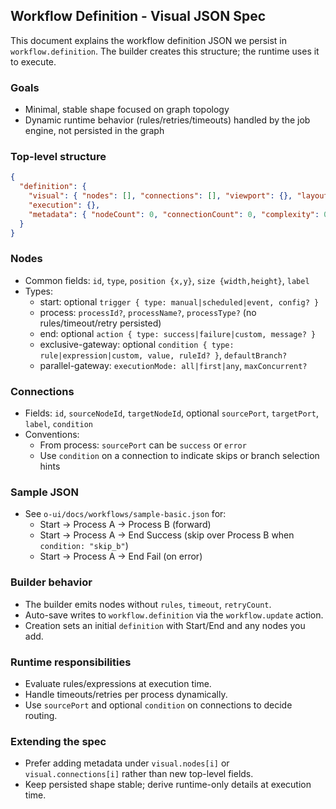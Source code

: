 ## Workflow Definition - Visual JSON Spec

This document explains the workflow definition JSON we persist in `workflow.definition`. The builder creates this structure; the runtime uses it to execute.

### Goals
- Minimal, stable shape focused on graph topology
- Dynamic runtime behavior (rules/retries/timeouts) handled by the job engine, not persisted in the graph

### Top-level structure
```json
{
  "definition": {
    "visual": { "nodes": [], "connections": [], "viewport": {}, "layout": {} },
    "execution": {},
    "metadata": { "nodeCount": 0, "connectionCount": 0, "complexity": 0 }
  }
}
```

### Nodes
- Common fields: `id`, `type`, `position {x,y}`, `size {width,height}`, `label`
- Types:
  - start: optional `trigger { type: manual|scheduled|event, config? }`
  - process: `processId?`, `processName?`, `processType?` (no rules/timeout/retry persisted)
  - end: optional `action { type: success|failure|custom, message? }`
  - exclusive-gateway: optional `condition { type: rule|expression|custom, value, ruleId? }`, `defaultBranch?`
  - parallel-gateway: `executionMode: all|first|any`, `maxConcurrent?`

### Connections
- Fields: `id`, `sourceNodeId`, `targetNodeId`, optional `sourcePort`, `targetPort`, `label`, `condition`
- Conventions:
  - From process: `sourcePort` can be `success` or `error`
  - Use `condition` on a connection to indicate skips or branch selection hints

### Sample JSON
- See `o-ui/docs/workflows/sample-basic.json` for:
  - Start → Process A → Process B (forward)
  - Start → Process A → End Success (skip over Process B when `condition: "skip_b"`)
  - Start → Process A → End Fail (on error)

### Builder behavior
- The builder emits nodes without `rules`, `timeout`, `retryCount`.
- Auto-save writes to `workflow.definition` via the `workflow.update` action.
- Creation sets an initial `definition` with Start/End and any nodes you add.

### Runtime responsibilities
- Evaluate rules/expressions at execution time.
- Handle timeouts/retries per process dynamically.
- Use `sourcePort` and optional `condition` on connections to decide routing.

### Extending the spec
- Prefer adding metadata under `visual.nodes[i]` or `visual.connections[i]` rather than new top-level fields.
- Keep persisted shape stable; derive runtime-only details at execution time.



